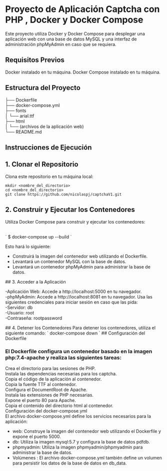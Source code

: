 # Proyecto de Aplicación Captcha con PHP , Docker y Docker Compose

Este proyecto utiliza Docker y Docker Compose para desplegar una aplicación web con una base de datos MySQL y una interfaz de administración phpMyAdmin en caso que se requiera.

## Requisitos Previos

Docker instalado en tu máquina.
Docker Compose instalado en tu máquina.

## Estructura del Proyecto


├── Dockerfile<br>
├── docker-compose.yml<br>
├── fonts<br>
│   └── arial.ttf<br>
├── html<br>
│   └── (archivos de la aplicación web)<br>
└── README.md<br>

## Instrucciones de Ejecución

## 1. Clonar el Repositorio

<p>Clona este repositorio en tu máquina local:</p>

`mkdir <nombre_del_directorio> `<br>
`cd <nombre_del_directorio> `<br>
`git clone https://github.com/nicolaspj/captchaV1.git` <br>

## 2. Construir y Ejecutar los Contenedores
<p>Utiliza Docker Compose para construir y ejecutar los contenedores:</p>
<br>
` $ docker-compose up --build `
<br>
<p> Esto hará lo siguiente:</p>
<ul>
     <li>Construirá la imagen del contenedor web utilizando el Dockerfile.</li>
     <li>Levantará un contenedor MySQL con la base de datos.</li>
     <li>Levantará un contenedor phpMyAdmin para administrar la base de datos.</li>
</ul>
## 3. Acceder a la Aplicación
<p>
-Aplicación Web: Accede a http://localhost:5000 en tu navegador.<br>
-phpMyAdmin: Accede a http://localhost:8081 en tu navegador. Usa las siguientes credenciales para iniciar sesión en caso que las pida:<br>
-Servidor: db<br>
-Usuario: root<br>
-Contraseña: rootpassword<br>
</p>
## 4. Detener los Contenedores
Para detener los contenedores, utiliza el siguiente comando:
` 
docker-compose down
`
## Configuración del Dockerfile
<h3>El Dockerfile configura un contenedor basado en la imagen php:7.4-apache y realiza las siguientes tareas:</h3>
<p>
Crea el directorio para las sesiones de PHP.
<br>Instala las dependencias necesarias para los captcha.
<br>Copia el código de la aplicación al contenedor.
<br>Copia la fuente TTF al contenedor.
<br>Configura el DocumentRoot de Apache.
<br>Instala las extensiones de PHP necesarias.
<br>Expone el puerto 80 para Apache.
<br>Copia el contenido del directorio html al contenedor.
<br>Configuración del docker-compose.yml
<br>El archivo docker-compose.yml define los servicios necesarios para la aplicación:
</p>
     <ul>
     <li>web: Construye la imagen del contenedor web utilizando el Dockerfile y expone el puerto 5000.</li>
     <li>db: Utiliza la imagen mysql:5.7 y configura la base de datos pdfdb.</li>
     <li>phpmyadmin: Utiliza la imagen phpmyadmin/phpmyadmin para administrar la base de datos.</li>
     <li>Volúmenes : El archivo docker-compose.yml también define un volumen para persistir los datos de la base de datos en db_data.</li>
     <ul>
